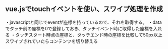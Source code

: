 ## vue.jsでtouchイベントを使い、スワイプ処理を作成

・javascriptと同じでeventが座標を持っているので、それを取得する。
・dataでタッチ前の座標を0で登録しておき、タッチイベント時に取得した座標を入れる
・タッチスタート時点の座標と、タッチエンド時の座標を比較して50px以上スワイプされていたらコンテンツを切り替える